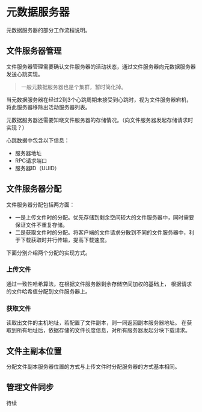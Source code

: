 # 元数据服务器

元数据服务器的部分工作流程说明。

## 文件服务器管理
文件服务器管理需要确认文件服务器的活动状态，通过文件服务器向元数据服务器发送心跳实现。
> 一般元数据服务器也是个集群，暂时简化掉。

当元数据服务器在经过2到3个心跳周期未接受到心跳时，视为文件服务器宕机，
将此服务器移除出活动服务器列表。

元数据服务器还需要知晓文件服务器的存储情况。（向文件服务器发起存储请求时实现？）

心跳数据中包含以下信息：
- 服务器地址
- RPC请求端口
- 服务器ID（UUID）

## 文件服务器分配
文件服务器分配包括两方面：
- 一是上传文件时的分配。优先存储到剩余空间较大的文件服务器中，同时需要保证文件不重复存储。
- 二是获取文件时的分配。将客户端的文件请求分散到不同的文件服务器中，利于下载获取时并行传输，提高下载速度。

下面分别介绍两个分配的实现方式。

### 上传文件

通过一致性哈希算法，在根据文件服务器剩余存储空间加权的基础上，
根据请求的文件哈希值分配到文件服务器上。


### 获取文件
读取出文件的主机地址，若配置了文件副本，则一同返回副本服务器地址。
在获取到所有地址后，依据存储的文件长度信息，对所有服务器发起分块下载请求。

## 文件主副本位置
分配文件副本服务器位置的方式与上传文件时分配服务器的方式基本相同。

## 管理文件同步
待续
